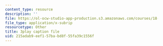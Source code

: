 ```yaml
---
content_type: resource
description: ''
file: https://ol-ocw-studio-app-production.s3.amazonaws.com/courses/18-01sc-single-variable-calculus-fall-2010/215adab9eef157babd8f55fa39c1556f_9v25gg2qJYE.vtt
file_type: application/x-subrip
resourcetype: Other
title: 3play caption file
uid: 215adab9-eef1-57ba-bd8f-55fa39c1556f
---
```

